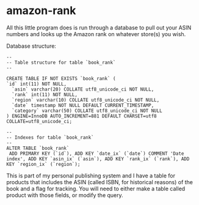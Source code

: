 # amazon-rank
All this little program does is run through a database to pull out your ASIN numbers and looks up the Amazon rank on whatever store(s) you wish.

Database structure:
~~~~
--
-- Table structure for table `book_rank`
--

CREATE TABLE IF NOT EXISTS `book_rank` (
`id` int(11) NOT NULL,
  `asin` varchar(20) COLLATE utf8_unicode_ci NOT NULL,
  `rank` int(11) NOT NULL,
  `region` varchar(10) COLLATE utf8_unicode_ci NOT NULL,
  `date` timestamp NOT NULL DEFAULT CURRENT_TIMESTAMP,
  `category` varchar(50) COLLATE utf8_unicode_ci NOT NULL
) ENGINE=InnoDB AUTO_INCREMENT=881 DEFAULT CHARSET=utf8 COLLATE=utf8_unicode_ci;

--
-- Indexes for table `book_rank`
--
ALTER TABLE `book_rank`
 ADD PRIMARY KEY (`id`), ADD KEY `date_ix` (`date`) COMMENT 'Date index', ADD KEY `asin_ix` (`asin`), ADD KEY `rank_ix` (`rank`), ADD KEY `region_ix` (`region`);
~~~~

This is part of my personal publishing system and I have a table for products that includes the ASIN (called ISBN, for historical reasons) of the book and a flag for tracking. You will need to either make
a table called product with those fields, or modify the query.


